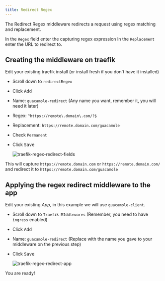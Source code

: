 ```yaml
---
title: Redirect Regex
---
```


The Redirect Regex middleware redirects a request using regex matching and replacement.

In the `Regex` field enter the capturing regex expression
In the `Replacement` enter the URL to redirect to.

## Creating the middleware on traefik

Edit your existing traefik install (or install fresh if you don't have it installed)

- Scroll down to `redirectRegex`
- Click <kbd>Add</kbd>
- Name: `guacamole-redirect` (Any name you want, remember it, you will need it later)
- Regex: `^https://remote\.domain\.com/?$`
- Replacement: `https://remote.domain.com/guacamole`
- Check `Permanent`
- Click <kbd>Save</kbd>

  ![traefik-regex-redirect-fields](img/traefik-regex-redirect-fields.png)

This will capture `https://remote.domain.com` or `https://remote.domain.com/`
and redirect it to `https://remote.domain.com/guacamole`

## Applying the regex redirect middleware to the app

Edit your existing _App_, in this example we will use `guacamole-client`.

- Scroll down to `Traefik MIddlewares` (Remember, you need to have `ingress` enabled)
- Click <kbd>Add</kbd>
- Name: `guacamole-redirect` (Replace with the name you gave to your middleware on the previous step)
- Click <kbd>Save</kbd>

  ![traefik-regex-redirect-app](img/traefik-regex-redirect-app.png)

You are ready!
